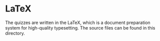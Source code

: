 # LaTeX

The quizzes are written in the LaTeX, which is a document preparation system for high-quality typesetting. The source files can be found in this directory. 
